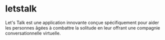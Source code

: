 # letstalk
Let's Talk est une application innovante conçue spécifiquement pour aider les personnes âgées à combattre la solitude en leur offrant une compagnie conversationnelle virtuelle.
